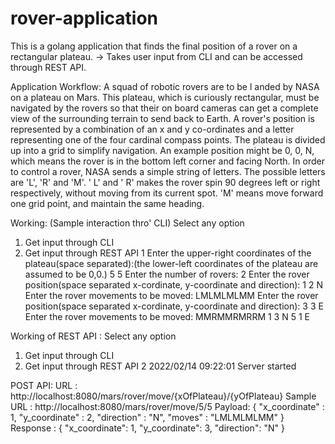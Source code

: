 # rover-application
This is a golang application that finds the final position of a rover on a rectangular plateau.
-> Takes user input from CLI and can be accessed through REST API.

Application Workflow:
A squad of robotic rovers are to be l anded by NASA on a plateau on Mars.
This plateau, which is curiously rectangular, must be navigated by the rovers so that their on board cameras can get a complete view of the surrounding terrain to send back to Earth.
A rover's position is represented by a combination of an x and y co-ordinates and a letter representing one of the four cardinal compass points.
The plateau is divided up into a grid to simplify navigation. An example position might be 0, 0, N, which means the rover is in the bottom left corner and facing North.
In order to control a rover, NASA sends a simple string of letters. The possible letters are 'L', 'R' and 'M'. ' L' and ' R' makes the rover spin 90 degrees left or right respectively, without moving from its current spot.
'M' means move forward one grid point, and maintain the same heading.

Working: (Sample interaction thro' CLI)
Select any option
1. Get input through CLI
2. Get input through REST API
1
Enter the upper-right coordinates of the plateau(space separated):(the lower-left coordinates of the plateau are assumed to be 0,0.)
5 5
Enter the number of rovers:
2
Enter the rover position(space separated x-cordinate, y-coordinate and direction):
1 2 N
Enter the rover movements to be moved:
LMLMLMLMM
Enter the rover position(space separated x-cordinate, y-coordinate and direction):
3 3 E
Enter the rover movements to be moved:
MMRMMRMRRM
1 3 N
5 1 E

Working of REST API :
Select any option
1. Get input through CLI
2. Get input through REST API
2
2022/02/14 09:22:01 Server started

POST API:
URL : http://localhost:8080/mars/rover/move/{xOfPlateau}/{yOfPlateau}
Sample URL : http://localhost:8080/mars/rover/move/5/5
Payload: 
{
    "x_coordinate" : 1,
    "y_coordinate" : 2,
    "direction" : "N",
    "moves" : "LMLMLMLMM"
}
Response : 
{
    "x_coordinate": 1,
    "y_coordinate": 3,
    "direction": "N"
}
